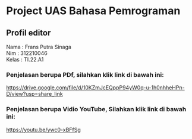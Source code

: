 # Project UAS Bahasa Pemrograman

## Profil editor
Nama  : Frans Putra Sinaga </br>
Nim   : 312210046 </br>
Kelas : TI.22.A1

### Penjelasan berupa PDf, silahkan klik link di bawah ini:

https://drive.google.com/file/d/10KZmJcEQppP94yW0q-u-1h0nhheHPn-D/view?usp=share_link

### Penjelasan berupa Vidio YouTube, Silahkan klik link di bawah ini:

https://youtu.be/ywc0-xBFfSg
